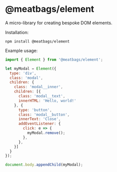 # @meatbags/element

A micro-library for creating bespoke DOM elements.

Installation:
```
npm install @meatbags/element
```

Example usage:
```js
import { Element } from '@meatbags/element';

let myModal = Element({
  type: 'div',
  class: 'modal',
  children: {
    class: 'modal__inner',
    children: [{
      class: 'modal__text',
      innerHTML: 'Hello, world!'
    }, {
      type: 'button',
      class: 'modal__button',
      innerText: 'Close',
      addEventListener: {
        click: e => {
          myModal.remove();
        },
      },
    }]
  }
});

document.body.appendChild(myModal);
```
